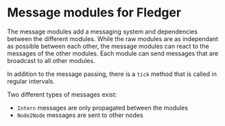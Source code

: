 # Message modules for Fledger

The message modules add a messaging system and dependencies between
the different modules.
While the raw modules are as independant as possible between each other,
the message modules can react to the messages of the other modules.
Each module can send messages that are broadcast to all other modules.

In addition to the message passing, there is a `tick` method that is called
in regular intervals.

Two different types of messages exist:
- `Intern` messages are only propagated between the modules
- `Node2Node` messages are sent to other nodes